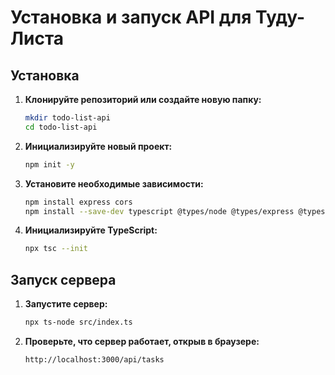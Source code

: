 # Установка и запуск API для Туду-Листа

## Установка

1. **Клонируйте репозиторий или создайте новую папку:**

   ```bash
   mkdir todo-list-api
   cd todo-list-api
   ```

2. **Инициализируйте новый проект:**

   ```bash
   npm init -y
   ```

3. **Установите необходимые зависимости:**

   ```bash
   npm install express cors
   npm install --save-dev typescript @types/node @types/express @types/cors ts-node
   ```

4. **Инициализируйте TypeScript:**

   ```bash
   npx tsc --init
   ```

## Запуск сервера

1. **Запустите сервер:**

   ```bash
   npx ts-node src/index.ts
   ```

2. **Проверьте, что сервер работает, открыв в браузере:**

   ```
   http://localhost:3000/api/tasks
   ``` 
